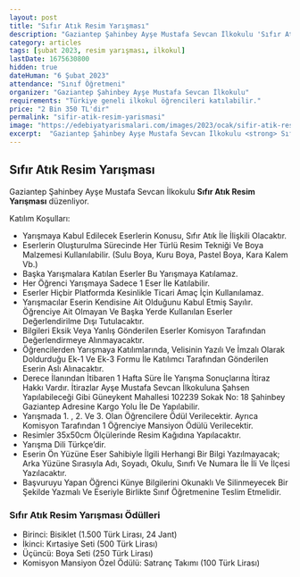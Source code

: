```yaml
---
layout: post
title: "Sıfır Atık Resim Yarışması"
description: "Gaziantep Şahinbey Ayşe Mustafa Sevcan İlkokulu 'Sıfır Atık Resim Yarışması' düzenliyor."
category: articles
tags: [şubat 2023, resim yarışması, ilkokul]
lastDate: 1675630800
hidden: true
dateHuman: "6 Şubat 2023"
attendance: "Sınıf Öğretmeni"
organizer: "Gaziantep Şahinbey Ayşe Mustafa Sevcan İlkokulu"
requirements: "Türkiye geneli ilkokul öğrencileri katılabilir."
price: "2 Bin 350 TL'dir"
permalink: "sifir-atik-resim-yarismasi"
image: "https://edebiyatyarismalari.com/images/2023/ocak/sifir-atik-resim-yarismasi.jpg"
excerpt:  "Gaziantep Şahinbey Ayşe Mustafa Sevcan İlkokulu <strong> Sıfır Atık Resim Yarışması </strong> düzenliyor."
---
```


## Sıfır Atık Resim Yarışması
Gaziantep Şahinbey Ayşe Mustafa Sevcan İlkokulu **Sıfır Atık Resim Yarışması** düzenliyor.  

Katılım Koşulları:
- Yarışmaya Kabul Edilecek Eserlerin Konusu, Sıfır Atık İle İlişkili Olacaktır.
- Eserlerin Oluşturulma Sürecinde Her Türlü Resim Tekniği Ve Boya Malzemesi Kullanılabilir. (Sulu Boya, Kuru Boya, Pastel Boya, Kara Kalem Vb.)
- Başka Yarışmalara Katılan Eserler Bu Yarışmaya Katılamaz.
- Her Öğrenci Yarışmaya Sadece 1 Eser İle Katılabilir.
- Eserler Hiçbir Platformda Kesinlikle Ticari Amaç İçin Kullanılamaz.
- Yarışmacılar Eserin Kendisine Ait Olduğunu Kabul Etmiş Sayılır. Öğrenciye Ait Olmayan Ve Başka Yerde Kullanılan Eserler Değerlendirilme Dışı Tutulacaktır.
- Bilgileri Eksik Veya Yanlış Gönderilen Eserler Komisyon Tarafından Değerlendirmeye Alınmayacaktır.
- Öğrencilerden Yarışmaya Katılımlarında, Velisinin Yazılı Ve İmzalı Olarak Doldurduğu Ek-1 Ve Ek-3 Formu İle Katılımcı Tarafından Gönderilen Eserin Aslı Alınacaktır.
- Derece İlanından İtibaren 1 Hafta Süre İle Yarışma Sonuçlarına İtiraz Hakkı Vardır. İtirazlar Ayşe Mustafa Sevcan İlkokuluna Şahsen Yapılabileceği Gibi Güneykent Mahallesi 102239 Sokak No: 18 Şahinbey Gaziantep Adresine Kargo Yolu İle De Yapılabilir.
- Yarışmada 1. , 2. Ve 3. Olan Öğrencilere Ödül Verilecektir. Ayrıca Komisyon Tarafından 1 Öğrenciye Mansiyon Ödülü Verilecektir.
- Resimler 35x50cm Ölçülerinde Resim Kağıdına Yapılacaktır.
- Yarışma Dili Türkçe’dir.
- Eserin Ön Yüzüne Eser Sahibiyle İlgili Herhangi Bir Bilgi Yazılmayacak; Arka Yüzüne Sırasıyla Adı, Soyadı, Okulu, Sınıfı Ve Numara İle İli Ve İlçesi Yazılacaktır.
- Başvuruyu Yapan Öğrenci Künye Bilgilerini Okunaklı Ve Silinmeyecek Bir Şekilde Yazmalı Ve Eseriyle Birlikte Sınıf Öğretmenine Teslim Etmelidir.

### Sıfır Atık Resim Yarışması Ödülleri
- Birinci: Bisiklet (1.500 Türk Lirası, 24 Jant)
- İkinci: Kırtasiye Seti (500 Türk Lirası)
- Üçüncü: Boya Seti (250 Türk Lirası)
- Komisyon Mansiyon Özel Ödülü: Satranç Takımı (100 Türk Lirası)